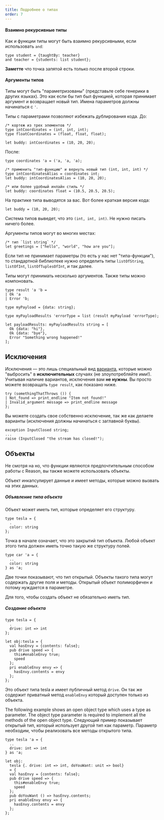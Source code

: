 ```yaml
---
title: Подробнее о типах
order: 7
---
```


#### Взаимно рекурсивные типы

Как и функции типы могут быть взаимно рекурсивными, если использовать `and`:

```reason
type student = {taughtBy: teacher}
and teacher = {students: list student};
```

**Заметте** что точка запятой есть только после второй строки.

#### Аргументы типов

Типы могут быть "параметризованы" (представьте себе генерики в других языках).
Это как если бы тип был функцией, которая принимает аргумент и возвращает новый тип.
Имена параметров должны начинаться с `'`.

Типы с параметрами позволяют избежать дублирования кода. До:

```reason
/* кортеж из трех элементов */
type intCoordinates = (int, int, int);
type floatCoordinates = (float, float, float);

let buddy: intCoordinates = (10, 20, 20);
```

После:

```reason
type coordinates 'a = ('a, 'a, 'a);

/* применить "тип-функцию" и вернуть новый тип (int, int, int) */
type intCoordinatesAlias = coordinates int;
let buddy: intCoordinatesAlias = (10, 20, 20);

/* или более удобный инлайн стиль */
let buddy: coordinates float = (10.5, 20.5, 20.5);
```

На практике типа выводятся за вас. Вот более краткая версия кода:

```reason
let buddy = (10, 20, 20);
```

Система типов выведет, что это `(int, int, int)`. Не нужно писать ничего более.

Аргументы типов могут во многих местах:

```reason
/* тип `list string` */
let greetings = ["hello", "world", "how are you"];
```

Если тип не принимает параметры (то есть у нас нет "типа-функции"), то стандартной
библиотеке нужно определить типы `listOfString`, `listOfInt`, `listOfTuplesOfInt`,
и так далее.

Типы могут принимать несколько аргументов. Также типы можно компоновать.

```reason
type result 'a 'b =
| Ok 'a
| Error 'b;

type myPayload = {data: string};

type myPayloadResults 'errorType = list (result myPayload 'errorType);

let payloadResults: myPayloadResults string = [
  Ok {data: "hi"},
  Ok {data: "bye"},
  Error "Something wrong happened!"
];
```

Исключения
----------

Исключения — это лишь специальный вид [варианта](#built-in-data-types-variant),
которые можно "выбросить" в **исключительных** случаях (не злоупотребляйте ими!).
Учитывая наличие вариантов, исключения вам **не нужны**. Вы просто можете возвращать
`type result`, как показано ниже.

```reason
try (somethingThatThrows ()) {
| Not_found => print_endline "Item not found!"
| Invalid_argument message => print_endline message
};
```

Вы можете создать свое собственно исключение, так же как делаете варианты
(исключения должны начинаться с заглавной буквы).

```
exception InputClosed string;
...
raise (InputClosed "the stream has closed!");
```

Объекты
----------------------------------
Не смотря на но, что функции являются предпочтительным способом работы с Reason,
вы также можете использовать объекты.

Объект инкапсулирует данные и имеет методы, которые можно вызвать на этих данных.

##### Объявление типа объекта

Объект может иметь тип, которые определяет его структуру.

```reason
type tesla = {
  .
  color: string
};
```

Точка в начале означает, что это закрытий тип объекта. Любой объект этого типа должен
иметь точно такую же структуру полей.

```reason
type car 'a = {
  ..
  color: string
} as 'a;
```

Две точки показывают, что тип открытый. Объекты такого типа могут содержать другие
поля и методы. Открытый объект полиморфичен и потому нуждается в параметре.

Для того, чтобы создать объект не обязательно иметь тип.

##### Создание объекта
```reason
type tesla = {
  .
  drive: int => int
};

let obj:tesla = {
  val hasEnvy = {contents: false};
  pub drive speed => {
    this#enableEnvy true;
    speed
  };
  pri enableEnvy envy => {
    hasEnvy.contents = envy
  };
};
```
Это объект типа tesla и имеет публичный метод `drive`. Он так же содержит приватный
метод `enableEnvy` который доступен только из объекта.

The following example shows an open object type which uses a type as parameter. The
object type parameter is required to implement all the methods of the open object
type.
Следующий пример показывает открытый тип, который использует другой тип как параметр.
Параметр необходим, чтобы реализовать все методы открытого типа.

```reason
type tesla 'a = {
  ..
  drive: int => int
} as 'a;

let obj:
  tesla {. drive: int => int, doYouWant: unit => bool}
  = {
  val hasEnvy = {contents: false};
  pub drive speed => {
    this#enableEnvy true;
    speed
  };
  pub doYouWant () => hasEnvy.contents;
  pri enableEnvy envy => {
    hasEnvy.contents = envy
  };
};
```
